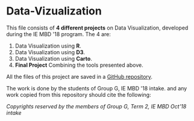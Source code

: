 # Data-Vizualization

This file consists of **4 different projects** on Data Visualization, developed during the IE MBD '18 program. The 4 are:    

1. Data Visualization using **R**.   
2. Data Visualization using **D3**.    
3. Data Visualization using **Carto**.     
4. **Final Project** Combining the tools presented above.    

All the files of this project are saved in a [GitHub repository](https://github.com/stsentemeidis/Data_Visualization).

The work is done by the students of Group G, IE MBD '18 intake. and any work copied from this repository should cite the following:   

*Copyrights reserved by the members of Group G, Term 2, IE MBD Oct'18 intake*

